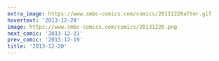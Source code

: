 ```yaml
---
extra_image: https://www.smbc-comics.com/comics/20131220after.gif
hovertext: '2013-12-20'
image: https://www.smbc-comics.com/comics/20131220.png
next_comic: '2013-12-21'
prev_comic: '2013-12-19'
title: '2013-12-20'
---
```


